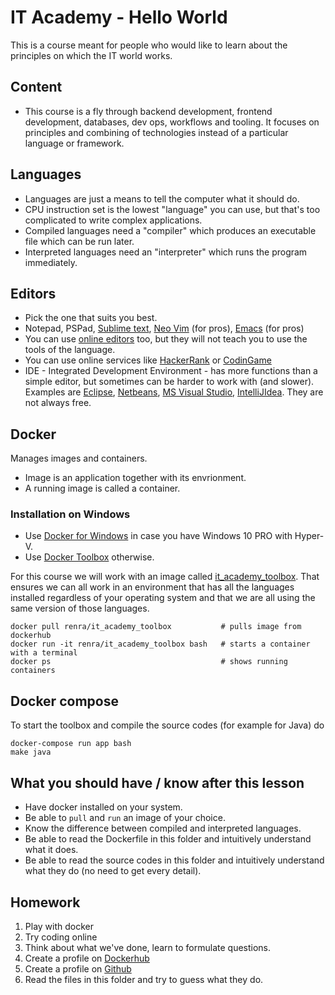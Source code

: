 # IT Academy - Hello World

This is a course meant for people who would like to learn about the principles on which the IT world works.

## Content

* This course is a fly through backend development, frontend development, databases, dev ops, workflows and tooling. It focuses on principles and combining of technologies instead of a particular language or framework.

## Languages

* Languages are just a means to tell the computer what it should do.
* CPU instruction set is the lowest "language" you can use, but that's too complicated to write complex applications.
* Compiled languages need a "compiler" which produces an executable file which can be run later.
* Interpreted languages need an "interpreter" which runs the program immediately.

## Editors

* Pick the one that suits you best.
* Notepad, PSPad, [Sublime text](https://www.sublimetext.com), [Neo Vim](https://github.com/neovim/neovim/wiki/Installing-Neovim) (for pros), [Emacs](https://www.gnu.org/software/emacs) (for pros)
* You can use [online editors](https://www.tutorialspoint.com/codingground.htm) too, but they will not teach you to use the tools of the language.
* You can use online services like [HackerRank](https://www.hackerrank.com) or [CodinGame](https://www.codingame.com)
* IDE - Integrated Development Environment - has more functions than a simple editor, but sometimes can be harder to work with (and slower). Examples are [Eclipse](https://www.eclipse.org), [Netbeans](https://netbeans.org), [MS Visual Studio](https://www.visualstudio.com), [IntelliJIdea](https://www.jetbrains.com/idea/). They are not always free.

## Docker

Manages images and containers.

* Image is an application together with its envrionment.
* A running image is called a container.

### Installation on Windows

* Use [Docker for Windows](https://docs.docker.com/docker-for-windows/install) in case you have Windows 10 PRO with Hyper-V.
* Use [Docker Toolbox](https://docs.docker.com/toolbox/toolbox_install_windows) otherwise.

For this course we will work with an image called [it_academy_toolbox](https://hub.docker.com/r/renra/it_academy_toolbox). That ensures we can all work in an environment that has all the languages installed regardless of your operating system and that we are all using the same version of those languages.

```
docker pull renra/it_academy_toolbox           # pulls image from dockerhub
docker run -it renra/it_academy_toolbox bash   # starts a container with a terminal
docker ps                                      # shows running containers
```

## Docker compose

To start the toolbox and compile the source codes (for example for Java) do

```
docker-compose run app bash
make java
```

## What you should have / know after this lesson

* Have docker installed on your system.
* Be able to `pull` and `run` an image of your choice.
* Know the difference between compiled and interpreted languages.
* Be able to read the Dockerfile in this folder and intuitively understand what it does.
* Be able to read the source codes in this folder and intuitively understand what they do (no need to get every detail).

## Homework

1) Play with docker
2) Try coding online
3) Think about what we've done, learn to formulate questions.
4) Create a profile on [Dockerhub](https://hub.docker.com)
4) Create a profile on [Github](https://github.com)
5) Read the files in this folder and try to guess what they do.
